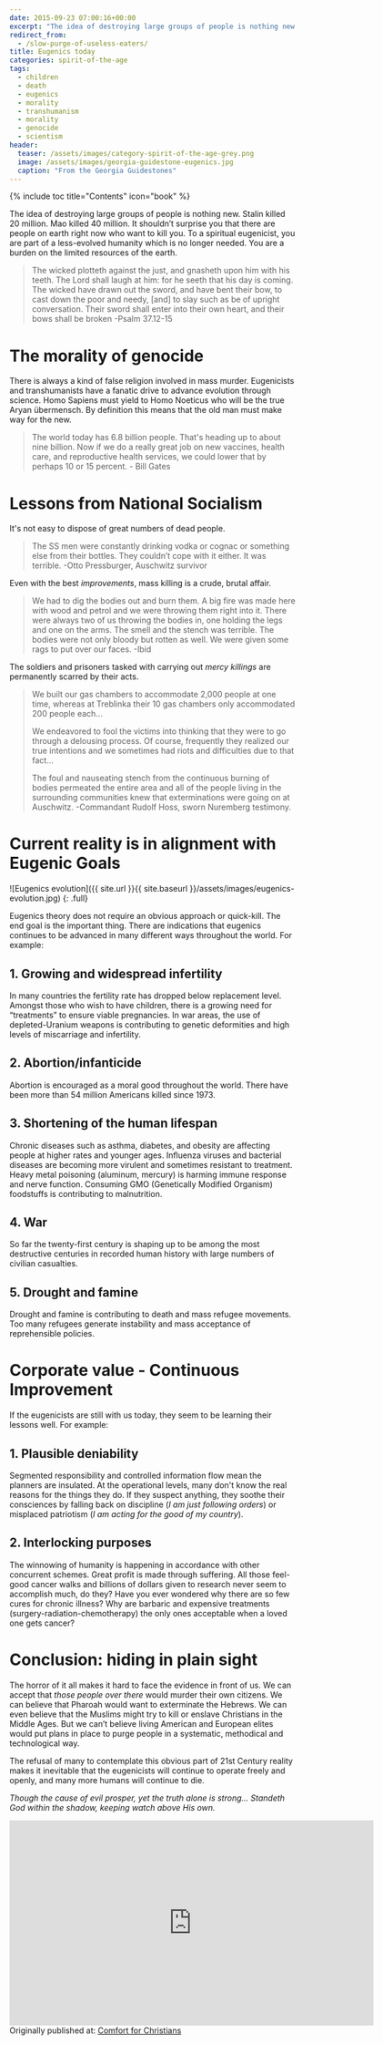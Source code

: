 ```yaml
---
date: 2015-09-23 07:00:16+00:00
excerpt: "The idea of destroying large groups of people is nothing new.  Stalin killed 20 million, Mao 40 million.  To a spiritual eugenicist, you are part of a less-evolved humanity, a burden on the limited resources of the earth."
redirect_from:
  - /slow-purge-of-useless-eaters/
title: Eugenics today
categories: spirit-of-the-age
tags:
  - children
  - death
  - eugenics
  - morality
  - transhumanism
  - morality
  - genocide
  - scientism
header:
  teaser: /assets/images/category-spirit-of-the-age-grey.png
  image: /assets/images/georgia-guidestone-eugenics.jpg
  caption: "From the Georgia Guidestones"
---
```

{% include toc title="Contents" icon="book" %}




The idea of destroying large groups of people is nothing new.  Stalin killed 20 million.  Mao killed 40 million.  It shouldn’t surprise you that there are people on earth right now who want to kill you.  To a spiritual eugenicist, you are part of a less-evolved humanity which is no longer needed.  You are a burden on the limited resources of the earth.



<blockquote>
  The wicked plotteth against the just, 
     and gnasheth upon him with his teeth.
  The Lord shall laugh at him: 
     for he seeth that his day is coming. 
  The wicked have drawn out the sword, and have bent their bow, to cast down the poor and needy, [and] to slay such as be of upright conversation. 
  Their sword shall enter into their own heart,
     and their bows shall be broken -Psalm 37.12-15
</blockquote>






# The morality of genocide



There is always a kind of false religion involved in mass murder. Eugenicists and transhumanists have a fanatic drive to advance evolution through science.  Homo Sapiens must yield to Homo Noeticus who will be the true Aryan übermensch.  By definition this means that the old man must make way for the new.



<blockquote>
  The world today has 6.8 billion people. That's heading up to about nine billion. Now if we do a really great job on new vaccines, health care, and reproductive health services, we could lower that by perhaps 10 or 15 percent. - Bill Gates
</blockquote>





# Lessons from National Socialism


It's not easy to dispose of great numbers of dead people.





<blockquote>
  The SS men were constantly drinking vodka or cognac or something else from their bottles. They couldn’t cope with it either. It was terrible. -Otto Pressburger, Auschwitz survivor
</blockquote>



Even with the best _improvements_, mass killing is a crude, brutal affair.



<blockquote>
  We had to dig the bodies out and burn them. A big fire was made here with wood and petrol and we were throwing them right into it. There were always two of us throwing the bodies in, one holding the legs and one on the arms. The smell and the stench was terrible. The bodies were not only bloody but rotten as well. We were given some rags to put over our faces. -Ibid
</blockquote>




The soldiers and prisoners tasked with carrying out _mercy killings_ are permanently scarred by their acts.


<blockquote>
  We built our gas chambers to accommodate 2,000 people at one time, whereas at Treblinka their 10 gas chambers only accommodated 200 people each...
  
  We endeavored to fool the victims into thinking that they were to go through a delousing process. Of course, frequently they realized our true intentions and we sometimes had riots and difficulties due to that fact...
  
  The foul and nauseating stench from the continuous burning of bodies permeated the entire area and all of the people living in the surrounding communities knew that exterminations were going on at Auschwitz. -Commandant Rudolf Hoss, sworn Nuremberg testimony.
</blockquote>





# Current reality is in alignment with Eugenic Goals


![Eugenics evolution]({{ site.url }}{{ site.baseurl }}/assets/images/eugenics-evolution.jpg)
{: .full}


Eugenics theory does not require an obvious approach or quick-kill.  The end goal is the important thing.  There are indications that eugenics continues to be advanced in many different ways throughout the world. For example:



## 1. Growing and widespread infertility



In many countries the fertility rate has dropped below replacement level.  Amongst those who wish to have children, there is a growing need for “treatments” to ensure viable pregnancies.  In war areas, the use of depleted-Uranium weapons is contributing to genetic deformities and high levels of miscarriage and infertility.



## 2. Abortion/infanticide


Abortion is encouraged as a moral good throughout the world.  There have been more than 54 million Americans killed since 1973.



## 3. Shortening of the human lifespan



Chronic diseases such as asthma, diabetes, and obesity are affecting people at higher rates and younger ages.  Influenza viruses and bacterial diseases are becoming more virulent and sometimes resistant to treatment.  Heavy metal poisoning (aluminum, mercury) is harming immune response and nerve function.  Consuming GMO (Genetically Modified Organism) foodstuffs is contributing to malnutrition.



## 4. War



So far the twenty-first century is shaping up to be among the most destructive centuries in recorded human history with large numbers of civilian casualties.



## 5. Drought and famine



Drought and famine is contributing to death and mass refugee movements.  Too many refugees generate instability and mass acceptance of reprehensible policies.



# Corporate value - Continuous Improvement 



If the eugenicists are still with us today, they seem to be learning their lessons well.  For example:



## 1. Plausible deniability



Segmented responsibility and controlled information flow mean the planners are insulated.  At the operational levels, many don't know the real reasons for the things they do.  If they suspect anything, they soothe their consciences by falling back on discipline (_I am just following orders_) or misplaced patriotism (_I am acting for the good of my country_).



## 2. Interlocking purposes



The winnowing of humanity is happening in accordance with other concurrent schemes.  Great profit is made through suffering.  All those feel-good cancer walks and billions of dollars given to research never seem to accomplish much, do they? Have you ever wondered why there are so few cures for chronic illness?  Why are barbaric and expensive treatments (surgery-radiation-chemotherapy) the only ones acceptable when a loved one gets cancer?



# Conclusion: hiding in plain sight



The horror of it all makes it hard to face the evidence in front of us.  We can accept that _those people over there_ would murder their own citizens.  We can believe that Pharoah would want to exterminate the Hebrews.  We can even believe that the Muslims might try to kill or enslave Christians in the Middle Ages.  But we can’t believe living American and European elites would put plans in place to purge people in a systematic, methodical and technological way.

The refusal of many to contemplate this obvious part of 21st Century reality makes it inevitable that the eugenicists will continue to operate freely and openly, and many more humans will continue to die.


*Though the cause of evil prosper, yet the truth alone is strong...
Standeth God within the shadow, keeping watch above His own.*

<iframe width="640" height="360" src="https://www.youtube-nocookie.com/embed/gh8lwG4UaY8?rel=0" frameborder="0" allowfullscreen></iframe>

<div>Originally published at: <a href='http://www.alecsatin.com/'>Comfort for Christians</a></div>
